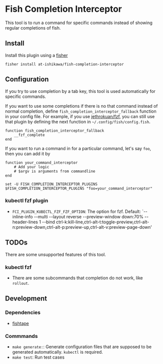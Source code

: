 Fish Completion Interceptor
===

This tool is to run a command for specific commands instead of showing regular completions of fish.


Install
---

Install this plugin using a [fisher](https://github.com/jorgebucaran/fisher)
```
fisher install at-ishikawa/fish-completion-interceptor
```


Configuration
---
If you try to use completion by a tab key, this tool is used automatically for specific commands.

If you want to use some completions if there is no that command instead of normal completion, define `fish_completion_interceptor_fallback` function in your config file.
For example, if you use [jethrokuan/fzf](https://github.com/jethrokuan/fzf), you can still use that plugin by defining the next function in `~/.config/fish/config.fish`.

```fish
function fish_completion_interceptor_fallback
    __fzf_complete
end
```

If you want to run a command in for a particular command, let's say `foo`, then you can add it by

```fish
function your_command_interceptor
    # Add your logic
    # $argv is arguments from commandline
end

set -U FISH_COMPLETION_INTERCEPTOR_PLUGINS $FISH_COMPLETION_INTERCEPTOR_PLUGINS "foo=your_command_interceptor"
```

### kubectl fzf plugin

* `FCI_PLUGIN_KUBECTL_FZF_FZF_OPTION`: The option for fzf. Default: `--inline-info --multi --layout reverse --preview-window down:70% --header-lines 1 --bind ctrl-k:kill-line,ctrl-alt-t:toggle-preview,ctrl-alt-n:preview-down,ctrl-alt-p:preview-up,ctrl-alt-v:preview-page-down'


TODOs
---
There are some unsupported features of this tool.

### kubectl fzf
- There are some subcommands that completion do not work, like `rollout`.


Development
----

### Dependencies
* [fishtape](https://github.com/jorgebucaran/fishtape)

### Commmands

* `make generate:`: Generate configuration files that are supposed to be generated automatically. `kubectl` is required.
* `make test`: Run test cases
